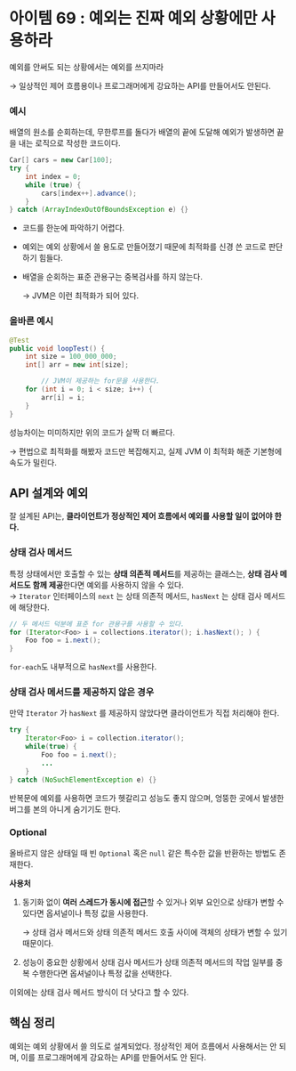# 아이템 69 : 예외는 진짜 예외 상황에만 사용하라

예외를 안써도 되는 상황에서는 예외를 쓰지마라

→ 일상적인 제어 흐름용이나 프로그래머에게 강요하는 API를 만들어서도 안된다.

### 예시

배열의 원소를 순회하는데, 무한루프를 돌다가 배열의 끝에 도달해 예외가 발생하면 끝을 내는 로직으로 작성한 코드이다.

```java
Car[] cars = new Car[100];
try {
    int index = 0;
    while (true) {
        cars[index++].advance();
    }
} catch (ArrayIndexOutOfBoundsException e) {}
```

- 코드를 한눈에 파악하기 어렵다.
- 예외는 예외 상황에서 쓸 용도로 만들어졌기 때문에 최적화를 신경 쓴 코드로 판단하기 힘들다.
- 배열을 순회하는 표준 관용구는 중복검사를 하지 않는다.
    
    → JVM은 이런 최적화가 되어 있다.
    

### 올바른 예시

```java
@Test
public void loopTest() {
    int size = 100_000_000;
    int[] arr = new int[size];

		// JVM이 제공하는 for문을 사용한다.
    for (int i = 0; i < size; i++) {
        arr[i] = i;
    }
}
```

성능차이는 미미하지만 위의 코드가 살짝 더 빠르다.

→ 편법으로 최적화를 해봤자 코드만 복잡해지고, 실제 JVM 이 최적화 해준 기본형에 속도가 밀린다.

## API 설계와 예외

잘 설계된 API는, **클라이언트가 정상적인 제어 흐름에서 예외를 사용할 일이 없어야 한다.**

### 상태 검사 메서드

특정 상태에서만 호출할 수 있는 **상태 의존적 메서드**를 제공하는 클래스는, **상태 검사 메서드도 함께 제공**한다면 예외를 사용하지 않을 수 있다. <br>
→ `Iterator` 인터페이스의 `next` 는 상태 의존적 메서드, `hasNext` 는 상태 검사 메서드에 해당한다.

```java
// 두 메서드 덕분에 표준 for 관용구를 사용할 수 있다.
for (Iterator<Foo> i = collections.iterator(); i.hasNext(); ) {
	Foo foo = i.next();
}
```

`for-each`도 내부적으로 `hasNext`를 사용한다.

### **상태 검사 메서드를 제공하지 않은 경우**

만약 `Iterator` 가 `hasNext` 를 제공하지 않았다면 클라이언트가 직접 처리해야 한다.

```java
try {
	Iterator<Foo> i = collection.iterator();
    while(true) {
    	Foo foo = i.next();
        ...
    }
} catch (NoSuchElementException e) {}
```

반복문에 예외를 사용하면 코드가 헷갈리고 성능도 좋지 않으며, 엉뚱한 곳에서 발생한 버그를 본의 아니게 숨기기도 한다.

### Optional

올바르지 않은 상태일 때 빈 `Optional` 혹은 `null` 같은 특수한 값을 반환하는 방법도 존재한다.

**사용처** 

1. 동기화 없이 **여러 스레드가 동시에 접근**할 수 있거나 외부 요인으로 상태가 변할 수 있다면 옵셔널이나 특정 값을 사용한다.
    
    → 상태 검사 메서드와 상태 의존적 메서드 호출 사이에 객체의 상태가 변할 수 있기 때문이다.
    
2. 성능이 중요한 상황에서 상태 검사 메서드가 상태 의존적 메서드의 작업 일부를 중복 수행한다면 옵셔널이나 특정 값을 선택한다.

이외에는 상태 검사 메서드 방식이 더 낫다고 할 수 있다.

## 핵심 정리

예외는 예외 상황에서 쓸 의도로 설계되었다. 정상적인 제어 흐름에서 사용해서는 안 되며, 이를 프로그래머에게 강요하는 API를 만들어서도 안 된다.